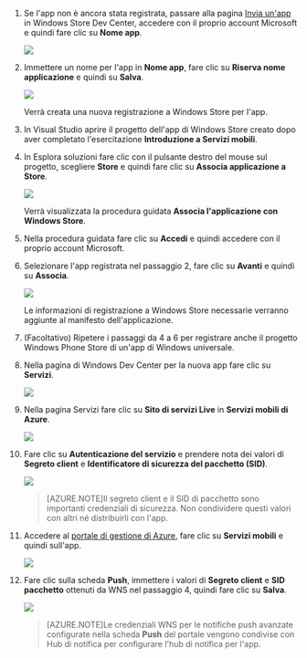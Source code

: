 

1. Se l'app non è ancora stata registrata, passare alla pagina [Invia un'app] in Windows Store Dev Center, accedere con il proprio account Microsoft e quindi fare clic su **Nome app**.

   	![](./media/mobile-services-dotnet-backend-notification-hubs-register-windows-store-app/mobile-services-submit-win8-app.png)

2. Immettere un nome per l'app in **Nome app**, fare clic su **Riserva nome applicazione** e quindi su **Salva**.

   	![](./media/mobile-services-dotnet-backend-notification-hubs-register-windows-store-app/mobile-services-win8-app-name.png)

   	Verrà creata una nuova registrazione a Windows Store per l'app.

3. In Visual Studio aprire il progetto dell'app di Windows Store creato dopo aver completato l'esercitazione **Introduzione a Servizi mobili**.

4. In Esplora soluzioni fare clic con il pulsante destro del mouse sul progetto, scegliere **Store** e quindi fare clic su **Associa applicazione a Store**.

  	![](./media/mobile-services-dotnet-backend-notification-hubs-register-windows-store-app/mobile-services-store-association.png)

   	Verrà visualizzata la procedura guidata **Associa l'applicazione con Windows Store**.

5. Nella procedura guidata fare clic su **Accedi** e quindi accedere con il proprio account Microsoft.

6. Selezionare l'app registrata nel passaggio 2, fare clic su **Avanti** e quindi su **Associa**.

   	![](./media/mobile-services-dotnet-backend-notification-hubs-register-windows-store-app/mobile-services-select-app-name.png)

   	Le informazioni di registrazione a Windows Store necessarie verranno aggiunte al manifesto dell'applicazione.

7. (Facoltativo) Ripetere i passaggi da 4 a 6 per registrare anche il progetto Windows Phone Store di un'app di Windows universale.

8. Nella pagina di Windows Dev Center per la nuova app fare clic su **Servizi**.

   	![](./media/mobile-services-dotnet-backend-notification-hubs-register-windows-store-app/mobile-services-win8-edit-app.png)

9. Nella pagina Servizi fare clic su **Sito di servizi Live** in **Servizi mobili di Azure**.

	![](./media/mobile-services-javascript-backend-register-windows-store-app/mobile-services-win8-edit2-app.png)

10. Fare clic su **Autenticazione del servizio** e prendere nota dei valori di **Segreto client** e **Identificatore di sicurezza del pacchetto (SID)**.

   	![](./media/mobile-services-dotnet-backend-notification-hubs-register-windows-store-app/mobile-services-win8-app-push-auth.png)

    > [AZURE.NOTE]Il segreto client e il SID di pacchetto sono importanti credenziali di sicurezza. Non condividere questi valori con altri né distribuirli con l'app.

11. Accedere al [portale di gestione di Azure], fare clic su **Servizi mobili** e quindi sull'app.

   	![](./media/mobile-services-dotnet-backend-notification-hubs-register-windows-store-app/mobile-services-selection.png)

12. Fare clic sulla scheda **Push**, immettere i valori di **Segreto client** e **SID pacchetto** ottenuti da WNS nel passaggio 4, quindi fare clic su **Salva**.

   	![](./media/mobile-services-dotnet-backend-notification-hubs-register-windows-store-app/mobile-push-tab.png)

	>[AZURE.NOTE]Le credenziali WNS per le notifiche push avanzate configurate nella scheda **Push** del portale vengono condivise con Hub di notifica per configurare l'hub di notifica per l'app.

<!-- URLs. -->
[Invia un'app]: http://go.microsoft.com/fwlink/p/?LinkID=266582
[portale di gestione di Azure]: https://manage.windowsazure.com/

<!---HONumber=July15_HO4-->